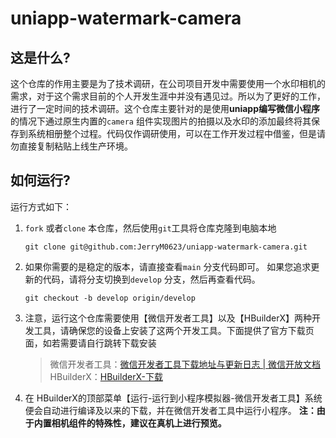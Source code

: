 # uniapp-watermark-camera

## 这是什么?

这个仓库的作用主要是为了技术调研，在公司项目开发中需要使用一个水印相机的需求，对于这个需求目前的个人开发生涯中并没有遇见过。所以为了更好的工作，进行了一定时间的技术调研。这个仓库主要针对的是使用**uniapp编写微信小程序**的情况下通过原生内置的`camera` 组件实现图片的拍摄以及水印的添加最终将其保存到系统相册整个过程。代码仅作调研使用，可以在工作开发过程中借鉴，但是请勿直接复制粘贴上线生产环境。

## 如何运行?

运行方式如下：

1. `fork` 或者`clone` 本仓库，然后使用`git`工具将仓库克隆到电脑本地

   ```shell
   git clone git@github.com:JerryM0623/uniapp-watermark-camera.git
   ```

   

2. 如果你需要的是稳定的版本，请直接查看`main` 分支代码即可。
   如果您追求更新的代码，请将分支切换到`develop` 分支，然后再查看代码。

   ```shell
   git checkout -b develop origin/develop
   ```

   

3. 注意，运行这个仓库需要使用【微信开发者工具】以及【HBuilderX】两种开发工具，请确保您的设备上安装了这两个开发工具。下面提供了官方下载页面，如若需要请自行跳转下载安装

   > 微信开发者工具：[微信开发者工具下载地址与更新日志 | 微信开放文档 ](https://developers.weixin.qq.com/miniprogram/dev/devtools/download.html)
   > HBuilderX：[HBuilderX-下载 ](https://www.dcloud.io/hbuilderx.html)

4. 在 HBuilderX的顶部菜单【运行-运行到小程序模拟器-微信开发者工具】系统便会自动进行编译及以来的下载，并在微信开发者工具中运行小程序。
   **注：由于内置相机组件的特殊性，建议在真机上进行预览。**